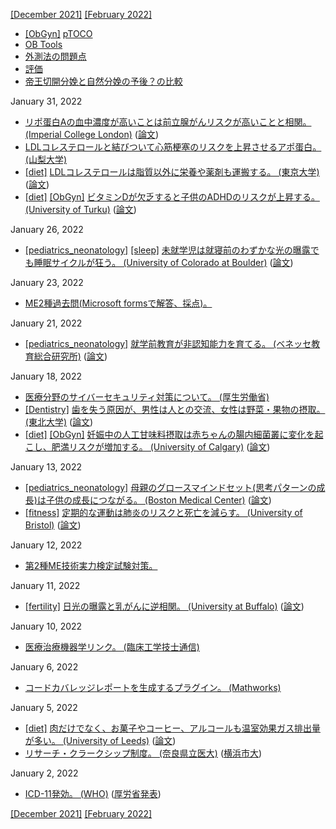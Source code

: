 [\[December 2021\]](2112.md) [\[February 2022\]](2202.md)

* [\[ObGyn\]](ObGyn.md) [pTOCO](https://obgyn.onlinelibrary.wiley.com/doi/full/10.1111/aogs.12836)
* [OB Tools](http://www.ob-tools.com/easy-to-adopt.html)
* [外測法の問題点](http://www.ob-tools.com/problems-with-external-monitoring.html)
* [評価](https://www.ajog.org/article/S0002-9378(18)31414-5/fulltext)
* [帝王切開分娩と自然分娩の予後？の比較](https://www.mdpi.com/1424-8220/20/11/3023/htm)

January 31, 2022
* [リポ蛋白Aの血中濃度が高いことは前立腺がんリスクが高いことと相関。 (Imperial College London)](https://www.imperial.ac.uk/news/233474/potential-link-found-between-high-lipoprotein/) ([論文](https://doi.org/10.1371/journal.pmed.1003859))
* [LDLコレステロールと結びついて心筋梗塞のリスクを上昇させるアポ蛋白。 (山梨大学)](https://www.med.yamanashi.ac.jp/clinical_basic/pathol01/apoa.html)
* [\[diet\]](diet.md) [LDLコレステロールは脂質以外に栄養や薬剤も運搬する。 (東京大学)](https://www.h.u-tokyo.ac.jp/press/20170405.html) ([論文](https://www.nature.com/articles/s41598-017-00685-9))
* [\[diet\]](diet.md) [\[ObGyn\]](ObGyn.md) [ビタミンDが欠乏すると子供のADHDのリスクが上昇する。 (University of Turku)](https://www.utu.fi/en/news/press-release/vitamin-d-deficiency-during-pregnancy-connected-to-elevated-risk-of-adhd) ([論文](https://doi.org/10.1016/j.jaac.2019.11.021))

January 26, 2022
* [\[pediatrics_neonatology\]](pediatrics_neonatology.md) [\[sleep\]](sleep.md) [未就学児は就寝前のわずかな光の曝露でも睡眠サイクルが狂う。 (University of Colorado at Boulder)](https://www.colorado.edu/today/2022/01/25/even-minor-exposure-light-bedtime-may-disrupt-preschoolers-sleep) ([論文](http://dx.doi.org/10.1111/jpi.12780))

January 23, 2022
* [ME2種過去問(Microsoft formsで解答、採点)。](https://sites.google.com/view/clinical-engineer/me2%E7%A8%AE%E5%95%8F%E9%A1%8C)

January 21, 2022
* [\[pediatrics_neonatology\]](pediatrics_neonatology.md) [就学前教育が非認知能力を育てる。 (ベネッセ教育総合研究所)](https://berd.benesse.jp/berd/center/open/berd/backnumber/2008_16/fea_ootake_02.html) ([論文](https://www.nber.org/papers/w13016))

January 18, 2022
* [医療分野のサイバーセキュリティ対策について。 (厚生労働省)](https://www.mhlw.go.jp/stf/seisakunitsuite/bunya/kenkou_iryou/iryou/johoka/cyber-security.html)
* [\[Dentistry\]](Dentistry.md) [歯を失う原因が、男性は人との交流、女性は野菜・果物の摂取。 (東北大学)](https://www.tohoku.ac.jp/japanese/2021/12/press20211220-01-dementia.html) ([論文](https://doi.org/10.1177/00220345211049399))
* [\[diet\]](diet.md) [\[ObGyn\]](ObGyn.md) [妊娠中の人工甘味料摂取は赤ちゃんの腸内細菌叢に変化を起こし、肥満リスクが増加する。 (University of Calgary)](https://www.ucalgary.ca/news/low-calorie-sweeteners-do-not-mean-low-risk-infants) ([論文](https://gut.bmj.com/content/69/10/1807))

January 13, 2022
* [\[pediatrics_neonatology\]](pediatrics_neonatology.md) [母親のグロースマインドセット(思考パターンの成長)は子供の成長につながる。 (Boston Medical Center)](https://news.harvard.edu/gazette/story/2022/01/turns-out-smarter-kids-are-made-not-born/) ([論文](https://doi.org/10.1097/dbp.0000000000000998))
* [\[fitness\]](fitness.md) [定期的な運動は肺炎のリスクと死亡を減らす。 (University of Bristol)](http://bristol.ac.uk/news/2021/december/exercise-pneumonia.html) ([論文](https://doi.org/10.1007/s11357-021-00491-2))

January 12, 2022
* [第2種ME技術実力検定試験対策。](https://www.clinicalengineer.sakura.ne.jp/pg2216.html)

January 11, 2022
* [\[fertility\]](fertility.md) [日光の曝露と乳がんに逆相関。 (University at Buffalo)](http://www.buffalo.edu/news/releases/2022/01/003.html) ([論文](http://dx.doi.org/10.1158/1055-9965.EPI-21-0932))

January 10, 2022
* [医療治療機器学リンク。 (臨床工学技士通信)](https://meinfo.blog.jp/%E5%8C%BB%E7%99%82%E6%B2%BB%E7%99%82%E6%A9%9F%E5%99%A8%E5%AD%A6%E3%83%AA%E3%83%B3%E3%82%AF)

January 6, 2022
* [コードカバレッジレポートを生成するプラグイン。 (Mathworks)](https://jp.mathworks.com/help/matlab/ref/matlab.unittest.plugins.codecoverageplugin-class.html)

January 5, 2022
* [\[diet\]](diet.md) [肉だけでなく、お菓子やコーヒー、アルコールも温室効果ガス排出量が多い。 (University of Leeds)](https://climate.leeds.ac.uk/news/less-healthy-foods-and-drinks-also-damage-climate/) ([論文](https://doi.org/10.1371/journal.pone.0259418))
* [リサーチ・クラークシップ制度。 (奈良県立医大)](https://www.naramed-u.ac.jp/university/kanrenshisetsu/kokusaikoryu/internationalexchange.html) ([横浜市大](https://www.youtube.com/watch?v=gqJhtQsa7hc))

January 2, 2022
* [ICD-11発効。 (WHO)](https://www.who.int/news/item/18-06-2018-who-releases-new-international-classification-of-diseases-(icd-11)) ([厚労省発表](https://www.mhlw.go.jp/stf/houdou/0000211217.html))

[\[December 2021\]](2112.md) [\[February 2022\]](2202.md)
